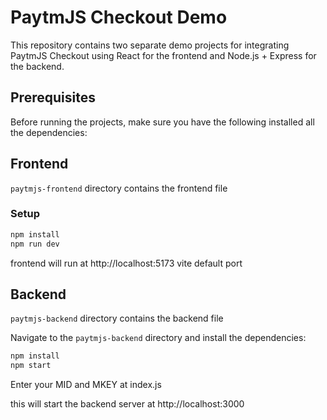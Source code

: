 # PaytmJS Checkout Demo

This repository contains two separate demo projects for integrating PaytmJS Checkout using React for the frontend and Node.js + Express for the backend.

## Prerequisites

Before running the projects, make sure you have the following installed all the dependencies:

## Frontend

`paytmjs-frontend` directory contains the frontend file

### Setup

```bash
npm install
npm run dev
```

frontend will run at http://localhost:5173 vite default port

## Backend

`paytmjs-backend` directory contains the backend file

Navigate to the `paytmjs-backend` directory and install the dependencies:

```bash
npm install
npm start
```

Enter your MID and MKEY at index.js

this will start the backend server at http://localhost:3000
